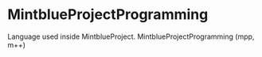 # MintblueProjectProgramming
 Language used inside MintblueProject. MintblueProjectProgramming (mpp, m++)
